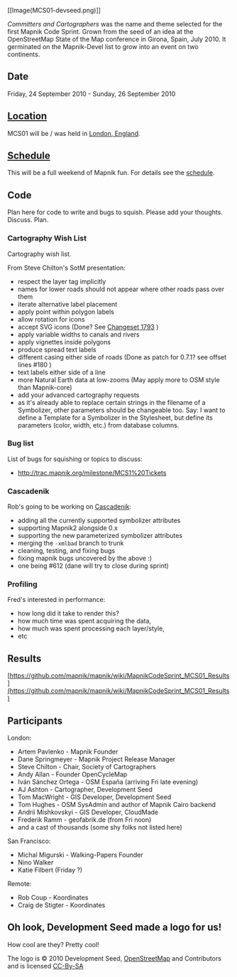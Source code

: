 <!-- Name: MapnikCodeSprint/MCS01 -->
<!-- Version: 31 -->
<!-- Last-Modified: 2010/09/29 03:24:53 -->
<!-- Author: springmeyer -->
[[Image(MCS01-devseed.png)]]

*Committers and Cartographers* was the name and theme selected for the first Mapnik Code Sprint.  Grown from the seed of an idea at the OpenStreetMap State of the Map conference in Girona, Spain, July 2010.  It germinated on the Mapnik-Devel list to grow into an event on two continents.  



## Date
Friday, 24 September 2010 - Sunday, 26 September 2010

## [Location](/wiki:MapnikCodeSprint/MCS01/Location/)
MCS01 will be / was held in [London, England](/wiki:MapnikCodeSprint/MCS01/Location/).

## [Schedule](/wiki:MapnikCodeSprint/MCS01/Schedule/)
This will be a full weekend of Mapnik fun.  For details see the [schedule](/wiki:MapnikCodeSprint/MCS01/Schedule/).

## Code
Plan here for code to write and bugs to squish.  Please add your thoughts.  Discuss.  Plan.  

### Cartography Wish List
Cartography wish list.  

From Steve Chilton's SotM presentation:

* respect the layer tag implicitly
* names for lower roads should not appear where other roads pass over them
* iterate alternative label placement
* apply point within polygon labels
* allow rotation for icons
* accept SVG icons (Done? See [Changeset 1793](http://trac.mapnik.org/changeset/1793) )
* apply variable widths to canals and rivers
* apply vignettes inside polygons
* produce spread text labels
* different casing either side of roads (Done as patch for 0.7.1?  see offset lines #180 )
* text labels either side of a line
* more Natural Earth data at low-zooms (May apply more to OSM style than Mapnik-core)
* add your advanced cartography requests
* as it's already able to replace certain strings in the filename of a Symbolizer, other parameters should be changeable too. Say: I want to define a Template for a Symbolizer in the Stylesheet, but define its parameters (color, width, etc.) from database columns.
 
### Bug list
List of bugs for squishing or topics to discuss:

* http://trac.mapnik.org/milestone/MCS1%20Tickets

### Cascadenik

Rob's going to be working on [Cascadenik](http://code.google.com/p/mapnik-utils/wiki/Cascadenik):

* adding all the currently supported symbolizer attributes
* supporting Mapnik2 alongside 0.x
* supporting the new parameterized symbolizer attributes
* merging the `-xmlbad` branch to trunk
* cleaning, testing, and fixing bugs
* fixing mapnik bugs uncovered by the above :)
* one being #612 (dane will try to close during sprint)

### Profiling

Fred's interested in performance:

* how long did it take to render this?
* how much time was spent acquiring the data,
* how much was spent processing each layer/style,
* etc

## Results

[https://github.com/mapnik/mapnik/wiki/MapnikCodeSprint_MCS01_Results](https://github.com/mapnik/mapnik/wiki/MapnikCodeSprint_MCS01_Results)

## Participants

London:

* Artem Pavlenko - Mapnik Founder
* Dane Springmeyer - Mapnik Project Release Manager
* Steve Chilton - Chair, Society of Cartographers
* Andy Allan - Founder OpenCycleMap
* Iván Sánchez Ortega - OSM España (arriving Fri late evening)
* AJ Ashton - Cartographer, Development Seed
* Tom MacWright - GIS Developer, Development Seed
* Tom Hughes - OSM SysAdmin and author of Mapnik Cairo backend
* Andrii Mishkovskyi - GIS Developer, CloudMade
* Frederik Ramm - geofabrik.de (from Fri noon)
* and a cast of thousands (some shy folks not listed here)

San Francisco:

* Michal Migurski - Walking-Papers Founder
* Nino Walker
* Katie Filbert (Friday ?)

Remote:

* Rob Coup - Koordinates
* Craig de Stigter - Koordinates

## Oh look, Development Seed made a logo for us!
How cool are they?  Pretty cool!

The logo is © 2010 Development Seed, [OpenStreetMap](http://www.openstreetmap.org/) and Contributors
and is licensed [CC-By-SA](http://creativecommons.org/licenses/by-sa/2.0/)